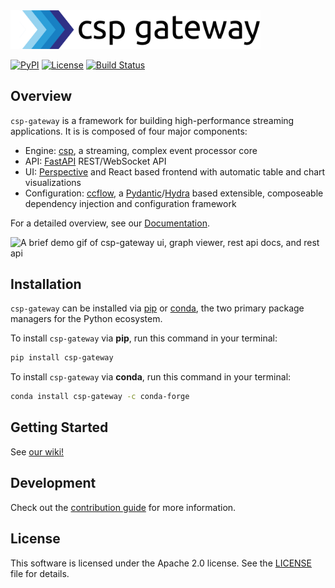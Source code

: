 <a href="https://github.com/point72/csp-gateway">
  <picture>
    <source media="(prefers-color-scheme: dark)" srcset="https://github.com/point72/csp-gateway/raw/main/docs/img/logo-name-dark.png?raw=true">
    <img alt="csp-gateway logo, overlapping blue chevrons facing right" src="https://github.com/point72/csp-gateway/raw/main/docs/img/logo-name.png?raw=true" width="400">
  </picture>
</a>

<br />

[![PyPI](https://img.shields.io/pypi/v/csp-gateway.svg?style=flat)](https://pypi.python.org/pypi/csp-gateway)
[![License](https://img.shields.io/badge/license-Apache--2.0-green)](https://github.com/Point72/csp-gateway/LICENSE)
[![Build Status](https://github.com/Point72/csp-gateway/actions/workflows/build.yml/badge.svg)](https://github.com/Point72/csp-gateway/actions/workflows/build.yml)

## Overview

`csp-gateway` is a framework for building high-performance streaming applications.
It is is composed of four major components:

- Engine: [csp](https://github.com/point72/csp), a streaming, complex event processor core
- API: [FastAPI](https://fastapi.tiangolo.com) REST/WebSocket API
- UI: [Perspective](https://perspective.finos.org) and React based frontend with automatic table and chart visualizations
- Configuration: [ccflow](https://github.com/point72/ccflow), a [Pydantic](https://docs.pydantic.dev/latest/)/[Hydra](https://hydra.cc) based extensible, composeable dependency injection and configuration framework

For a detailed overview, see our [Documentation](https://github.com/Point72/csp-gateway/wiki/Overview).

![A brief demo gif of csp-gateway ui, graph viewer, rest api docs, and rest api](https://raw.githubusercontent.com/point72/csp-gateway/main/docs/img/demo.gif)

## Installation

`csp-gateway` can be installed via [pip](https://pip.pypa.io) or [conda](https://docs.conda.io/en/latest/), the two primary package managers for the Python ecosystem.

To install `csp-gateway` via **pip**, run this command in your terminal:

```bash
pip install csp-gateway
```

To install `csp-gateway` via **conda**, run this command in your terminal:

```bash
conda install csp-gateway -c conda-forge
```

## Getting Started

See [our wiki!](https://github.com/Point72/csp-gateway/wiki)

## Development

Check out the [contribution guide](https://github.com/Point72/csp-gateway/wiki/Contribute) for more information.

## License

This software is licensed under the Apache 2.0 license. See the [LICENSE](https://github.com/Point72/csp-gateway/blob/main/LICENSE) file for details.
